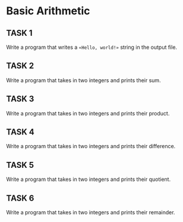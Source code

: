 # Basic Arithmetic

## TASK 1
Write a program that writes a `«Hello, world!»` string in the output file.

## TASK 2
Write a program that takes in two integers and prints their sum.

## TASK 3
Write a program that takes in two integers and prints their product.

## TASK 4
Write a program that takes in two integers and prints their difference.

## TASK 5
Write a program that takes in two integers and prints their quotient.

## TASK 6
Write a program that takes in two integers and prints their remainder.